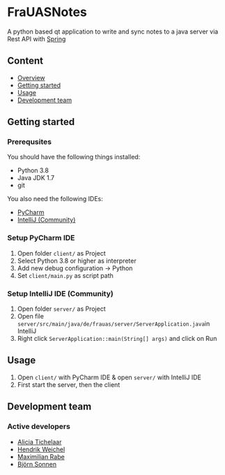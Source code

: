 # FraUASNotes

A python based qt application to write and sync notes to a java server via Rest API with [Spring](https://spring.io/)

## Content

- [Overview](#overview)
- [Getting started](#getting-started)
- [Usage](#usage)
- [Development team](#development-team)

## Getting started

### Prerequsites 

You should have the following things installed:
- Python 3.8
- Java JDK 1.7
- git

You also need the following IDEs:
- [PyCharm](https://www.jetbrains.com/pycharm/)
- [IntelliJ (Community)](https://www.jetbrains.com/idea/)

### Setup PyCharm IDE
1. Open folder ```client/``` as Project
2. Select Python 3.8 or higher as interpreter
3. Add new debug configuration -> Python
4. Set ```client/main.py``` as script path

### Setup IntelliJ IDE (Community)
1. Open folder ```server/``` as Project
2. Open file ```server/src/main/java/de/frauas/server/ServerApplication.java```in IntelliJ
3. Right click ```ServerApplication::main(String[] args)``` and click on Run

## Usage
1. Open ```client/``` with PyCharm IDE & open ```server/``` with IntelliJ IDE
2. First start the server, then the client

## Development team

### Active developers

- [Alicia Tichelaar](https://github.com/lizziti)
- [Hendrik Weichel](https://github.com/hendrikkwe)
- [Maximilian Rabe](https://github.com/Vynalys)
- [Björn Sonnen](https://github.com/meowosaurus)
